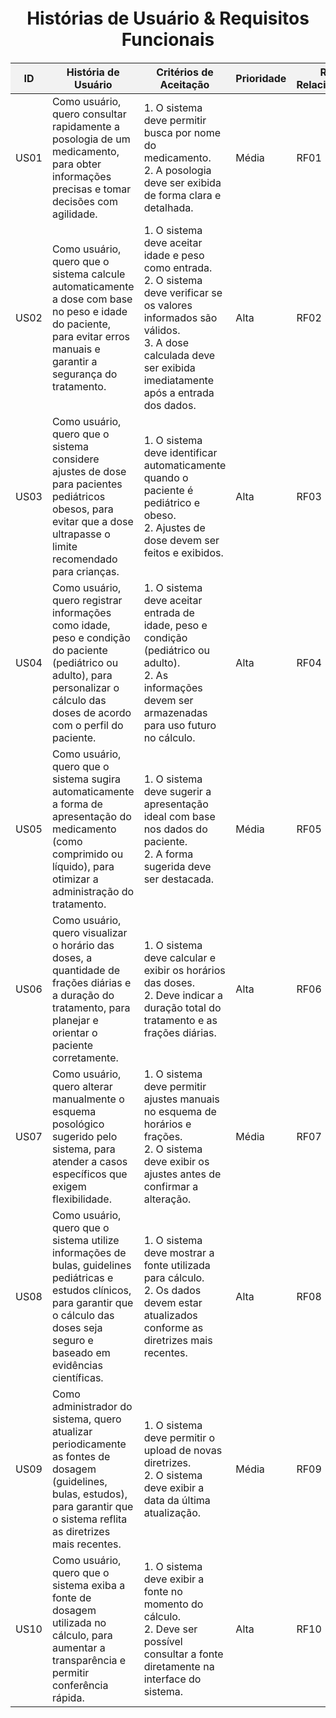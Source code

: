 <!DOCTYPE html>
<html lang="pt-BR">
<head>
  <meta charset="UTF-8">
  <meta name="viewport" content="width=device-width, initial-scale=1.0">
  <title>Histórias de Usuário</title>
  <style>
    table {
      width: 100%;
      border-collapse: collapse;
    }

    th, td {
      border: 1px solid #000;
      padding: 8px;
      text-align: left;
    }

    th {
      background-color: #f2f2f2;
    }

    h1 {
      text-align: center;
      margin: 20px 0;
    }
  </style>
</head>
<body>
  <h1>Histórias de Usuário & Requisitos Funcionais</h1>
  <table>
    <thead>
      <tr>
        <th>ID</th>
        <th>História de Usuário</th>
        <th>Critérios de Aceitação</th>
        <th>Prioridade</th>
        <th>RF Relacionado</th>
      </tr>
    </thead>
    <tbody>
      <tr>
        <td>US01</td>
        <td>Como usuário, quero consultar rapidamente a posologia de um medicamento, para obter informações precisas e tomar decisões com agilidade.</td>
        <td>1. O sistema deve permitir busca por nome do medicamento. <br> 2. A posologia deve ser exibida de forma clara e detalhada.</td>
        <td>Média</td>
        <td>RF01</td>
      </tr>
      <tr>
        <td>US02</td>
        <td>Como usuário, quero que o sistema calcule automaticamente a dose com base no peso e idade do paciente, para evitar erros manuais e garantir a segurança do tratamento.</td>
        <td>1. O sistema deve aceitar idade e peso como entrada. <br> 2. O sistema deve verificar se os valores informados são válidos. <br> 3. A dose calculada deve ser exibida imediatamente após a entrada dos dados.</td>
        <td>Alta</td>
        <td>RF02</td>
      </tr>
      <tr>
        <td>US03</td>
        <td>Como usuário, quero que o sistema considere ajustes de dose para pacientes pediátricos obesos, para evitar que a dose ultrapasse o limite recomendado para crianças.</td>
        <td>1. O sistema deve identificar automaticamente quando o paciente é pediátrico e obeso. <br> 2. Ajustes de dose devem ser feitos e exibidos.</td>
        <td>Alta</td>
        <td>RF03</td>
      </tr>
      <tr>
        <td>US04</td>
        <td>Como usuário, quero registrar informações como idade, peso e condição do paciente (pediátrico ou adulto), para personalizar o cálculo das doses de acordo com o perfil do paciente.</td>
        <td>1. O sistema deve aceitar entrada de idade, peso e condição (pediátrico ou adulto). <br> 2. As informações devem ser armazenadas para uso futuro no cálculo.</td>
        <td>Alta</td>
        <td>RF04</td>
      </tr>
      <tr>
        <td>US05</td>
        <td>Como usuário, quero que o sistema sugira automaticamente a forma de apresentação do medicamento (como comprimido ou líquido), para otimizar a administração do tratamento.</td>
        <td>1. O sistema deve sugerir a apresentação ideal com base nos dados do paciente. <br> 2. A forma sugerida deve ser destacada.</td>
        <td>Média</td>
        <td>RF05</td>
      </tr>
      <tr>
        <td>US06</td>
        <td>Como usuário, quero visualizar o horário das doses, a quantidade de frações diárias e a duração do tratamento, para planejar e orientar o paciente corretamente.</td>
        <td>1. O sistema deve calcular e exibir os horários das doses. <br> 2. Deve indicar a duração total do tratamento e as frações diárias.</td>
        <td>Alta</td>
        <td>RF06</td>
      </tr>
      <tr>
        <td>US07</td>
        <td>Como usuário, quero alterar manualmente o esquema posológico sugerido pelo sistema, para atender a casos específicos que exigem flexibilidade.</td>
        <td>1. O sistema deve permitir ajustes manuais no esquema de horários e frações. <br> 2. O sistema deve exibir os ajustes antes de confirmar a alteração.</td>
        <td>Média</td>
        <td>RF07</td>
      </tr>
      <tr>
        <td>US08</td>
        <td>Como usuário, quero que o sistema utilize informações de bulas, guidelines pediátricas e estudos clínicos, para garantir que o cálculo das doses seja seguro e baseado em evidências científicas.</td>
        <td>1. O sistema deve mostrar a fonte utilizada para cálculo. <br> 2. Os dados devem estar atualizados conforme as diretrizes mais recentes.</td>
        <td>Alta</td>
        <td>RF08</td>
      </tr>
      <tr>
        <td>US09</td>
        <td>Como administrador do sistema, quero atualizar periodicamente as fontes de dosagem (guidelines, bulas, estudos), para garantir que o sistema reflita as diretrizes mais recentes.</td>
        <td>1. O sistema deve permitir o upload de novas diretrizes. <br> 2. O sistema deve exibir a data da última atualização.</td>
        <td>Média</td>
        <td>RF09</td>
      </tr>
      <tr>
        <td>US10</td>
        <td>Como usuário, quero que o sistema exiba a fonte de dosagem utilizada no cálculo, para aumentar a transparência e permitir conferência rápida.</td>
        <td>1. O sistema deve exibir a fonte no momento do cálculo. <br> 2. Deve ser possível consultar a fonte diretamente na interface do sistema.</td>
        <td>Alta</td>
        <td>RF10</td>
      </tr>
    </tbody>
  </table>
</body>
</html>

